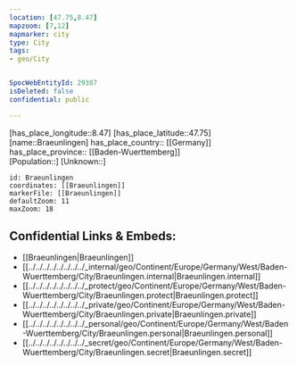 ```yaml
---
location: [47.75,8.47] 
mapzoom: [7,12] 
mapmarker: city 
type: City
tags:
- geo/City


SpocWebEntityId: 29387
isDeleted: false
confidential: public

---
```

[has_place_longitude::8.47] 
[has_place_latitude::47.75] 
[name::Braeunlingen] 
has_place_country:: [[Germany]]  
has_place_province:: [[Baden-Wuerttemberg]]  
[Population::] 
[Unknown::] 


```leaflet
id: Braeunlingen
coordinates: [[Braeunlingen]] 
markerFile: [[Braeunlingen]] 
defaultZoom: 11 
maxZoom: 18
```


## Confidential Links & Embeds: 
- [[Braeunlingen|Braeunlingen]]  
- [[../../../../../../../../_internal/geo/Continent/Europe/Germany/West/Baden-Wuerttemberg/City/Braeunlingen.internal|Braeunlingen.internal]] 
- [[../../../../../../../../_protect/geo/Continent/Europe/Germany/West/Baden-Wuerttemberg/City/Braeunlingen.protect|Braeunlingen.protect]] 
- [[../../../../../../../../_private/geo/Continent/Europe/Germany/West/Baden-Wuerttemberg/City/Braeunlingen.private|Braeunlingen.private]] 
- [[../../../../../../../../_personal/geo/Continent/Europe/Germany/West/Baden-Wuerttemberg/City/Braeunlingen.personal|Braeunlingen.personal]] 
- [[../../../../../../../../_secret/geo/Continent/Europe/Germany/West/Baden-Wuerttemberg/City/Braeunlingen.secret|Braeunlingen.secret]] 
